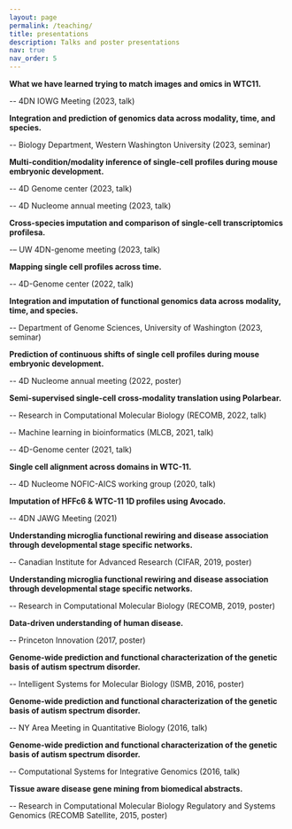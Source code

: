 ```yaml
---
layout: page
permalink: /teaching/
title: presentations
description: Talks and poster presentations
nav: true
nav_order: 5
---
```



**What we have learned trying to match images and omics in WTC11.**

  -- 4DN IOWG Meeting (2023, talk)


**Integration and prediction of genomics data across modality, time, and species.**

  -- Biology Department, Western Washington University (2023, seminar)


**Multi-condition/modality inference of single-cell profiles during mouse embryonic development.**

  -- 4D Genome center (2023, talk)

  -- 4D Nucleome annual meeting (2023, talk)


**Cross-species imputation and comparison of single-cell transcriptomics profilesa.**

  -– UW 4DN-genome meeting (2023, talk)


**Mapping single cell profiles across time.**

  -- 4D-Genome center (2022, talk)


**Integration and imputation of functional genomics data across modality, time, and species.**

  -- Department of Genome Sciences, University of Washington (2023, seminar)


**Prediction of continuous shifts of single cell profiles during mouse embryonic development.**

  -- 4D Nucleome annual meeting (2022, poster)


**Semi-supervised single-cell cross-modality translation using Polarbear.**

  -- Research in Computational Molecular Biology (RECOMB, 2022, talk)

  -- Machine learning in bioinformatics (MLCB, 2021, talk)

  -- 4D-Genome center (2021, talk)


**Single cell alignment across domains in WTC-11.**

  -- 4D Nucleome NOFIC-AICS working group (2020, talk)


**Imputation of HFFc6 & WTC-11 1D profiles using Avocado.**

  -- 4DN JAWG Meeting (2021)


**Understanding microglia functional rewiring and disease association through developmental stage specific networks.**

  -- Canadian Institute for Advanced Research (CIFAR, 2019, poster)


**Understanding microglia functional rewiring and disease association through developmental stage specific networks.**

  -- Research in Computational Molecular Biology (RECOMB, 2019, poster)


**Data-driven understanding of human disease.**

  -- Princeton Innovation (2017, poster)


**Genome-wide prediction and functional characterization of the genetic basis of autism spectrum disorder.**

  -- Intelligent Systems for Molecular Biology (ISMB, 2016, poster)


**Genome-wide prediction and functional characterization of the genetic basis of autism spectrum disorder.**

  -- NY Area Meeting in Quantitative Biology (2016, talk)


**Genome-wide prediction and functional characterization of the genetic basis of autism spectrum disorder.**

  -- Computational Systems for Integrative Genomics (2016, talk)


**Tissue aware disease gene mining from biomedical abstracts.**

  -- Research in Computational Molecular Biology Regulatory and Systems Genomics (RECOMB Satellite, 2015, poster)

